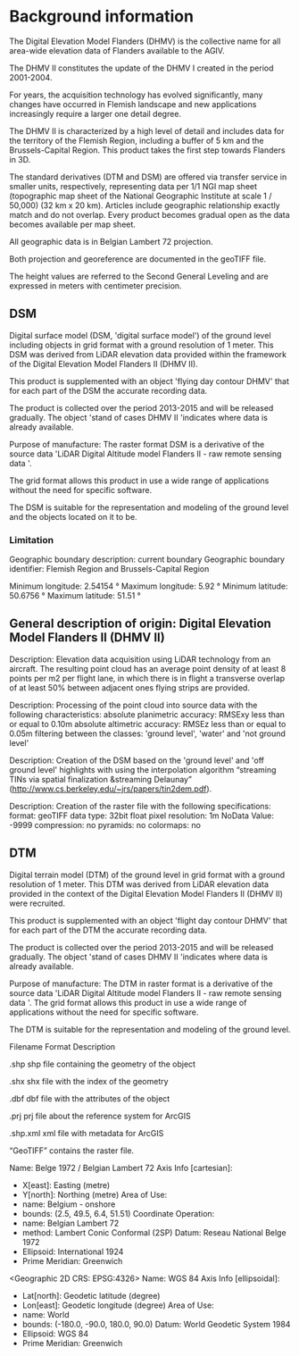 # Background information

The Digital Elevation Model Flanders (DHMV) is the collective name for all area-wide elevation data of Flanders available to the AGIV. 

The DHMV II constitutes the update of the DHMV I created in the period 2001-2004. 

For years, the acquisition technology has evolved significantly, many changes have occurred in Flemish landscape and new applications increasingly require a larger one detail degree.

The DHMV II is characterized by a high level of detail and includes data for the territory of the Flemish Region, including a buffer of 5 km and the Brussels-Capital Region. This product takes the first step towards Flanders in 3D.

The standard derivatives (DTM and DSM) are offered via transfer service in smaller units, respectively, representing data per 1/1 NGI map sheet (topographic map sheet of the National Geographic Institute at scale 1 / 50,000) (32 km x 20 km). Articles include geographic relationship exactly match and do not overlap. Every product becomes gradual open as the data becomes available per map sheet.

All geographic data is in Belgian Lambert 72 projection.

Both projection and georeference are documented in the geoTIFF file.

The height values ​​are referred to the Second General Leveling and are expressed in meters with centimeter precision.



## DSM

Digital surface model (DSM, 'digital surface model') of the ground level including objects
in grid format with a ground resolution of 1 meter. This DSM was derived from LiDAR elevation data provided within the framework of the Digital Elevation Model Flanders II (DHMV II).

This product is supplemented with an object 'flying day contour DHMV' that for each part of the DSM the accurate recording data.

The product is collected over the period 2013-2015 and will be released gradually. The object 'stand of cases DHMV II 'indicates where data is already available.

Purpose of manufacture: The raster format DSM is a derivative of the source data 'LiDAR Digital Altitude model Flanders II - raw remote sensing data '. 

The grid format allows this product in use a wide range of applications without the need for specific software.

The DSM is suitable for the representation and modeling of the ground level and the objects located on it to be.


### Limitation

Geographic boundary description: current boundary
Geographic boundary identifier: Flemish Region and Brussels-Capital Region 

Minimum longitude: 2.54154 °
Maximum longitude: 5.92 °
Minimum latitude: 50.6756 °
Maximum latitude: 51.51 °


## General description of origin: Digital Elevation Model Flanders II (DHMV II)

Description: Elevation data acquisition using LiDAR technology from an aircraft.
The resulting point cloud has an average point density of at least 8 points per m2 per
flight lane, in which there is in flight a transverse overlap of at least 50% between adjacent ones flying strips are provided.

Description: Processing of the point cloud into source data with the following characteristics: 
absolute planimetric accuracy: RMSExy less than or equal to 0.10m
absolute altimetric accuracy: RMSEz less than or equal to 0.05m 
filtering between the classes: 'ground level', 'water' and 'not ground level'

Description: Creation of the DSM based on the 'ground level' and 'off ground level' highlights with using the interpolation algorithm “streaming TINs via spatial finalization &streaming Delaunay” (http://www.cs.berkeley.edu/~jrs/papers/tin2dem.pdf).

Description: Creation of the raster file with the following specifications: 
format: geoTIFF
data type: 32bit float 
pixel resolution: 1m 
NoData Value: -9999 
compression: no 
pyramids: no 
colormaps: no


## DTM

Digital terrain model (DTM) of the ground level in grid format with a ground resolution of 1
meter. This DTM was derived from LiDAR elevation data provided in the context of the Digital Elevation Model Flanders II (DHMV II) were recruited.

This product is supplemented with an object 'flight day contour DHMV' that for each part of the DTM the accurate recording data.

The product is collected over the period 2013-2015 and will be released gradually. The object 'stand of cases DHMV II 'indicates where data is already available.

Purpose of manufacture: The DTM in raster format is a derivative of the source data 'LiDAR Digital Altitude model Flanders II - raw remote sensing data '. The grid format allows this product in use a wide range of applications without the need for specific software.

The DTM is suitable for the representation and modeling of the ground level.



Filename 			Format  	Description

<codeObject>.shp 	shp 		file containing the geometry of the object 

<codeObject>.shx 	shx 		file with the index of the geometry

<codeObject>.dbf 	dbf 		file with the attributes of the object

<codeObject>.prj 	prj 		file about the reference system for ArcGIS 

<codeObject>.shp.xml xml		file with metadata for ArcGIS


“GeoTIFF” contains the raster file.

 
<Projected CRS: EPSG:31370>

Name: Belge 1972 / Belgian Lambert 72
Axis Info [cartesian]:
- X[east]: Easting (metre)
- Y[north]: Northing (metre)
Area of Use:
- name: Belgium - onshore
- bounds: (2.5, 49.5, 6.4, 51.51)
Coordinate Operation:
- name: Belgian Lambert 72
- method: Lambert Conic Conformal (2SP)
Datum: Reseau National Belge 1972
- Ellipsoid: International 1924
- Prime Meridian: Greenwich


<Geographic 2D CRS: EPSG:4326>
Name: WGS 84
Axis Info [ellipsoidal]:
- Lat[north]: Geodetic latitude (degree)
- Lon[east]: Geodetic longitude (degree)
Area of Use:
- name: World
- bounds: (-180.0, -90.0, 180.0, 90.0)
Datum: World Geodetic System 1984
- Ellipsoid: WGS 84
- Prime Meridian: Greenwich

